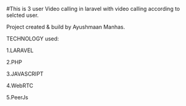 #This is 3 user Video calling in laravel with video calling according to selcted user. 


Project created & build by Ayushmaan Manhas.

TECHNOLOGY used:

1.LARAVEL

2.PHP

3.JAVASCRIPT

4.WebRTC

5.PeerJs
